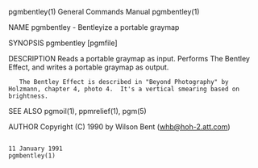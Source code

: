 pgmbentley(1)                                                                            General Commands Manual                                                                            pgmbentley(1)

NAME
       pgmbentley - Bentleyize a portable graymap

SYNOPSIS
       pgmbentley [pgmfile]

DESCRIPTION
       Reads a portable graymap as input.  Performs The Bentley Effect, and writes a portable graymap as output.

       The Bentley Effect is described in "Beyond Photography" by Holzmann, chapter 4, photo 4.  It's a vertical smearing based on brightness.

SEE ALSO
       pgmoil(1), ppmrelief(1), pgm(5)

AUTHOR
       Copyright (C) 1990 by Wilson Bent (whb@hoh-2.att.com)

                                                                                             11 January 1991                                                                                pgmbentley(1)
